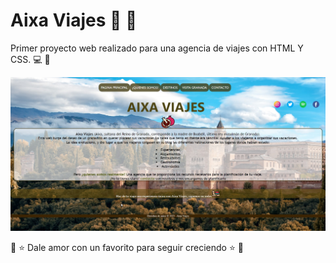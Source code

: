 # **Aixa Viajes**  :palm_tree: :ocean:

Primer proyecto web realizado para una agencia de viajes con HTML Y CSS. :computer: :art:


![alt text](https://github.com/FranaGan5/aixaviajes.github.io/blob/main/aixa.jpg?raw=true)



 :purple_heart: :star: Dale amor con un favorito para seguir creciendo :star: :purple_heart:

<!--
**FranaGan5/FranaGan5** is a ✨ _special_ ✨ repository because its `README.md` (this file) appears on your GitHub profile.

Here are some ideas to get you started:

- 🔭 I’m currently working on ...
- 🌱 I’m currently learning ...
- 👯 I’m looking to collaborate on ...
- 🤔 I’m looking for help with ...
- 💬 Ask me about ...
- 📫 How to reach me: ...
- 😄 Pronouns: ...
- ⚡ Fun fact: ...
-->
